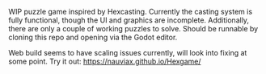 WIP puzzle game inspired by Hexcasting. 
Currently the casting system is fully functional, though the UI and graphics are incomplete. Additionally, there are only a couple of working puzzles to solve.
Should be runnable by cloning this repo and opening via the Godot editor.

Web build seems to have scaling issues currently, will look into fixing at some point.
Try it out: https://nauviax.github.io/Hexgame/
